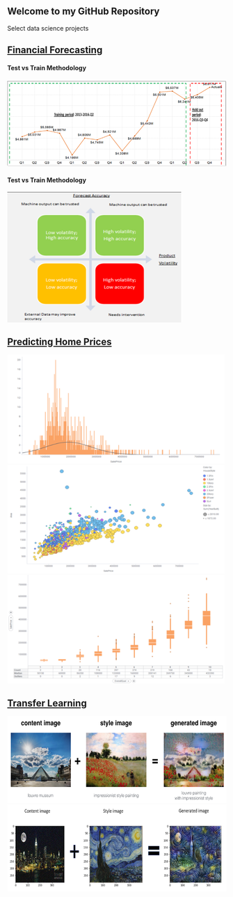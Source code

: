 ## Welcome to my GitHub Repository

Select data science projects

## [Financial Forecasting](https://github.com/tushark26/DS_Portfolio/tree/main/FinancialForecast) 
 #### Test vs Train Methodology
<img src="FinancialForecast/images/Train vs Test.png" style="width:750px;height:200px;">

 #### Test vs Train Methodology
<img src="FinancialForecast/images/Variability Matrix.png" style="width:400px;height:300px;">


## [Predicting Home Prices](https://github.com/tushark26/DS_Portfolio/tree/main/Linear%20Regression) 
<img src="Linear Regression/images/Price Distb Outliers.png" style="width:500px;height:250px;">

<img src="Linear Regression/images/Price vs Area Distb.png" style="width:500px;height:250px;">

<img src="Linear Regression/images/Box Plots.png" style="width:500px;height:250px;">


## [Transfer Learning](https://github.com/tushark26/DS_Portfolio/tree/main/CV) 

<img src="CV/Art_Generation_with_Neural_Style_Transfer/images/louvre_generated.png" style="width:750px;height:200px;">

<img src="CV/Art_Generation_with_Neural_Style_Transfer/images/NY Van Gogh.png" style="width:750px;height:200px;">
